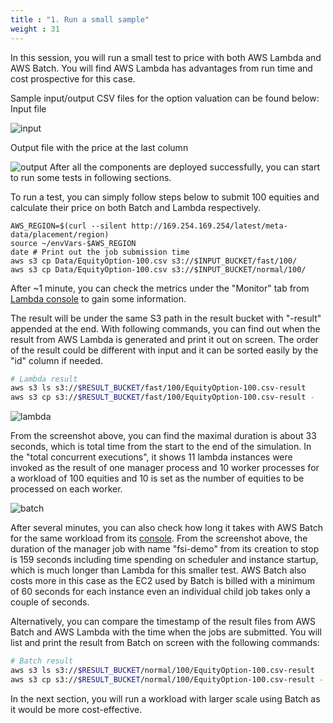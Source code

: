 ```yaml
---
title : "1. Run a small sample"
weight : 31
---
```


In this session, you will run a small test to price with both AWS Lambda and AWS Batch. You will find AWS Lambda has advantages from run time and cost prospective for this case.

Sample input/output CSV files for the option valuation can be found below:
Input file

![input](/images/batch-lambda/input-10.png)

Output file with the price at the last column

![output](/images/batch-lambda/output-10.png)
After all the components are deployed successfully, you can start to run some tests in following sections.

To run a test, you can simply follow steps below to submit 100 equities and calculate their price on both Batch and Lambda respectively.
```
AWS_REGION=$(curl --silent http://169.254.169.254/latest/meta-data/placement/region)
source ~/envVars-$AWS_REGION
date # Print out the job submission time
aws s3 cp Data/EquityOption-100.csv s3://$INPUT_BUCKET/fast/100/
aws s3 cp Data/EquityOption-100.csv s3://$INPUT_BUCKET/normal/100/
```
After ~1 minute, you can check the metrics under the "Monitor" tab from [Lambda console](https://console.aws.amazon.com/lambda/home?#/functions/fsi-demo?tab=monitoring) to gain some information.

The result will be under the same S3 path in the result bucket with "-result" appended at the end. With following commands, you can find out when the result from AWS Lambda is generated and print it out on screen. The order of the result could be different with input and it can be sorted easily by the "id" column if needed. 
```bash
# Lambda result
aws s3 ls s3://$RESULT_BUCKET/fast/100/EquityOption-100.csv-result
aws s3 cp s3://$RESULT_BUCKET/fast/100/EquityOption-100.csv-result -
```

![lambda](/images/batch-lambda/lambda-metrics.png)

From the screenshot above, you can find the maximal duration is about 33 seconds, which is total time from the start to the end of the simulation. In the "total concurrent executions", it shows 11 lambda instances were invoked as the result of one manager process and 10 worker processes for a workload of 100 equities and 10 is set as the number of equities to be processed on each worker.

![batch](/images/batch-lambda/batch-console.png)

After several minutes, you can also check how long it takes with AWS Batch for the same workload from its [console](https://console.aws.amazon.com/batch/home#jobs/fsi-demo/SUCCEEDED). From the screenshot above, the duration of the manager job with name "fsi-demo" from its creation to stop is 159 seconds including time spending on scheduler and instance startup, which is much longer than Lambda for this smaller test. AWS Batch also costs more in this case as the EC2 used by Batch is billed with a minimum of 60 seconds for each instance even an individual child job takes only a couple of seconds.

Alternatively, you can compare the timestamp of the result files from AWS Batch and AWS Lambda with the time when the jobs are submitted. You will list and print the result from Batch on screen with the following commands:
```bash
# Batch result
aws s3 ls s3://$RESULT_BUCKET/normal/100/EquityOption-100.csv-result
aws s3 cp s3://$RESULT_BUCKET/normal/100/EquityOption-100.csv-result -
```

In the next section, you will run a workload with larger scale using Batch as it would be more cost-effective. 
